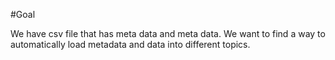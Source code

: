 #Goal

We have csv file that has meta data and meta data. We want to find a way to
automatically load metadata and data into different topics.
